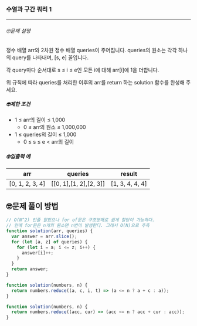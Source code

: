 ### 수열과 구간 쿼리 1

---

###### 🤓문제 설명

정수 배열 arr와 2차원 정수 배열 queries이 주어집니다. queries의 원소는 각각 하나의 query를 나타내며, [s, e] 꼴입니다.

각 query마다 순서대로 s ≤ i ≤ e인 모든 i에 대해 arr[i]에 1을 더합니다.

위 규칙에 따라 queries를 처리한 이후의 arr를 return 하는 solution 함수를 완성해 주세요.

##### 🤓제한 조건

- 1 ≤ arr의 길이 ≤ 1,000
  - 0 ≤ arr의 원소 ≤ 1,000,000
- 1 ≤ queries의 길이 ≤ 1,000
  - 0 ≤ s ≤ e < arr의 길이

##### 🤓입출력 예

| arr             | queries                | result          |
| --------------- | ---------------------- | --------------- |
| [0, 1, 2, 3, 4] | [[0, 1],[1, 2],[2, 3]] | [1, 3, 4, 4, 4] |

## 🤓문제 풀이 방법

```javascript
// O(N^2) 인줄 알았으나 for of문은 구조분해로 쉽게 할당이 가능하다.
// 안에 for문은 n개의 원소면 n번이 발생한다. 그래서 O(N)으로 추측
function solution(arr, queries) {
  var answer = arr.slice();
  for (let [a, z] of queries) {
    for (let i = a; i <= z; i++) {
      answer[i]++;
    }
  }
  return answer;
}
```

```javascript
function solution(numbers, n) {
  return numbers.reduce((a, c, i, t) => (a <= n ? a + c : a));
}
```

```javascript
function solution(numbers, n) {
  return numbers.reduce((acc, cur) => (acc <= n ? acc + cur : acc));
}
```
